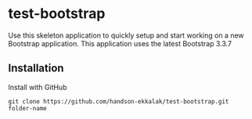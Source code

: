 # test-bootstrap
Use this skeleton application to quickly setup and start working on a new Bootstrap application. This application uses the latest Bootstrap 3.3.7

## Installation

Install with GitHub

`git clone https://github.com/handson-ekkalak/test-bootstrap.git folder-name`

